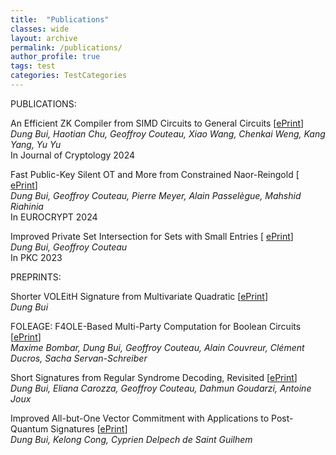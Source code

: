 ```yaml
---
title:  "Publications"
classes: wide
layout: archive
permalink: /publications/
author_profile: true
tags: test
categories: TestCategories
---
```

PUBLICATIONS:

An Efficient ZK Compiler from SIMD Circuits to General Circuits [[ePrint](https://eprint.iacr.org/2023/1610)]
<br> *Dung Bui, Haotian Chu, Geoffroy Couteau, Xiao Wang, Chenkai Weng, Kang Yang, Yu Yu* 
<br> In Journal of Cryptology 2024

Fast Public-Key Silent OT and More from Constrained Naor-Reingold [ [ePrint](https://eprint.iacr.org/2024/178)]
   <br> *Dung Bui, Geoffroy Couteau, Pierre Meyer, Alain Passelègue, Mahshid Riahinia*
   <br> In EUROCRYPT 2024
   
Improved Private Set Intersection for Sets with Small Entries [ [ePrint](https://eprint.iacr.org/2022/334)]
   <br> *Dung Bui, Geoffroy Couteau*
   <br> In PKC 2023

PREPRINTS:

Shorter VOLEitH Signature from Multivariate Quadratic [[ePrint](https://eprint.iacr.org/2024/465)]
   <br> *Dung Bui*
   
FOLEAGE: F4OLE-Based Multi-Party Computation for Boolean Circuits [[ePrint](https://eprint.iacr.org/2024/429)]
   <br> *Maxime Bombar, Dung Bui, Geoffroy Couteau, Alain Couvreur, Clément Ducros, Sacha Servan-Schreiber*

Short Signatures from Regular Syndrome Decoding, Revisited [[ePrint](https://eprint.iacr.org/2024/252)]
    <br> *Dung Bui, Eliana Carozza, Geoffroy Couteau, Dahmun Goudarzi, Antoine Joux*
   
Improved All-but-One Vector Commitment with Applications to Post-Quantum Signatures [[ePrint](https://eprint.iacr.org/2024/097)]
  <br> *Dung Bui, Kelong Cong, Cyprien Delpech de Saint Guilhem*


